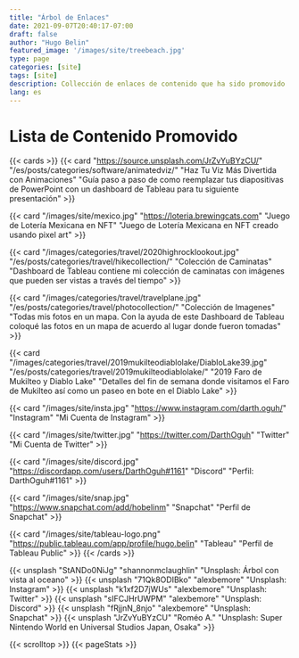 ```yaml
---
title: "Árbol de Enlaces"
date: 2021-09-07T20:40:17-07:00
draft: false
author: "Hugo Belin"
featured_image: '/images/site/treebeach.jpg'
type: page
categories: [site]
tags: [site]
description: Collección de enlaces de contenido que ha sido promovido
lang: es
---
```


# Lista de Contenido Promovido #

{{< cards >}}
  {{< card 
  "https://source.unsplash.com/JrZvYuBYzCU/"
  "/es/posts/categories/software/animatedviz/"
  "Haz Tu Viz Más Divertida con Animaciones"
  "Guía paso a paso de como reemplazar tus diapositivas de PowerPoint con un dashboard de Tableau para tu siguiente presentación" >}}

  {{< card
  "/images/site/mexico.jpg"
  "https://loteria.brewingcats.com"
  "Juego de Lotería Mexicana en NFT"
  "Juego de Lotería Mexicana en NFT creado usando pixel art" >}}

  {{< card
  "/images/categories/travel/2020highrocklookout.jpg"
  "/es/posts/categories/travel/hikecollection/"
  "Colección de Caminatas"
  "Dashboard de Tableau contiene mi colección de caminatas con imágenes que pueden ser vistas a través del tiempo" >}}

  {{< card
  "/images/categories/travel/travelplane.jpg"
  "/es/posts/categories/travel/photocollection/"
  "Colección de Imagenes"
  "Todas mis fotos en un mapa. Con la ayuda de este Dashboard de Tableau coloqué las fotos en un mapa de acuerdo al lugar donde fueron tomadas" >}}

  {{< card
  "/images/categories/travel/2019mukilteodiablolake/DiabloLake39.jpg"
  "/es/posts/categories/travel/2019mukilteodiablolake/"
  "2019 Faro de Mukilteo y Diablo Lake"
  "Detalles del fin de semana donde visitamos el Faro de Mukilteo así como un paseo en bote en el Diablo Lake" >}}

  {{< card 
  "/images/site/insta.jpg"
  "https://www.instagram.com/darth.oguh/"
  "Instagram"
  "Mi Cuenta de Instagram" >}}

  {{< card 
  "/images/site/twitter.jpg"
  "https://twitter.com/DarthOguh"
  "Twitter"
  "Mi Cuenta de Twitter" >}}

  {{< card 
  "/images/site/discord.jpg"
  "https://discordapp.com/users/DarthOguh#1161"
  "Discord"
  "Perfil: DarthOguh#1161" >}}
  
  {{< card 
  "/images/site/snap.jpg"
  "https://www.snapchat.com/add/hobelinm"
  "Snapchat"
  "Perfil de Snapchat" >}}

  {{< card 
  "/images/site/tableau-logo.png"
  "https://public.tableau.com/app/profile/hugo.belin"
  "Tableau"
  "Perfil de Tableau Public" >}}
{{< /cards >}}

{{< unsplash "StANDo0NiJg" "shannonmclaughlin" "Unsplash: Árbol con vista al oceano" >}}
{{< unsplash "71Qk8ODIBko" "alexbemore" "Unsplash: Instagram" >}}
{{< unsplash "k1xf2D7jWUs" "alexbemore" "Unsplash: Twitter" >}}
{{< unsplash "sIFCJHrUWPM" "alexbemore" "Unsplash: Discord" >}}
{{< unsplash "fRjjnN_8njo" "alexbemore" "Unsplash: Snapchat" >}}
{{< unsplash "JrZvYuBYzCU" "Roméo A." 
"Unsplash: Super Nintendo World en Universal Studios Japan, Osaka" >}}

{{< scrolltop >}}
{{< pageStats >}}